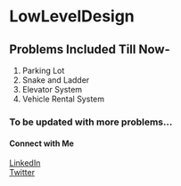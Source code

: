 # LowLevelDesign

## Problems Included Till Now-

1. Parking Lot
2. Snake and Ladder
3. Elevator System
4. Vehicle Rental System
















### To be updated with more problems...

#### Connect with Me

[LinkedIn](https://www.linkedin.com/in/swati-jha2906)\
[Twitter](https://twitter.com/this_is_swati_)